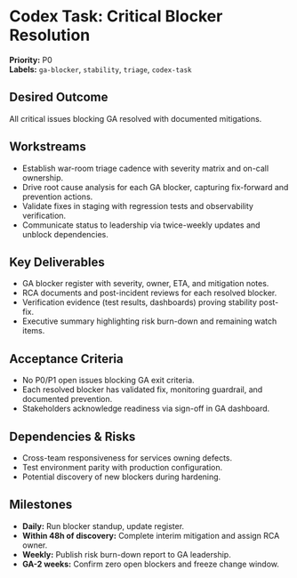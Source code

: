 # Codex Task: Critical Blocker Resolution

**Priority:** P0  
**Labels:** `ga-blocker`, `stability`, `triage`, `codex-task`

## Desired Outcome

All critical issues blocking GA resolved with documented mitigations.

## Workstreams

- Establish war-room triage cadence with severity matrix and on-call ownership.
- Drive root cause analysis for each GA blocker, capturing fix-forward and prevention actions.
- Validate fixes in staging with regression tests and observability verification.
- Communicate status to leadership via twice-weekly updates and unblock dependencies.

## Key Deliverables

- GA blocker register with severity, owner, ETA, and mitigation notes.
- RCA documents and post-incident reviews for each resolved blocker.
- Verification evidence (test results, dashboards) proving stability post-fix.
- Executive summary highlighting risk burn-down and remaining watch items.

## Acceptance Criteria

- No P0/P1 open issues blocking GA exit criteria.
- Each resolved blocker has validated fix, monitoring guardrail, and documented prevention.
- Stakeholders acknowledge readiness via sign-off in GA dashboard.

## Dependencies & Risks

- Cross-team responsiveness for services owning defects.
- Test environment parity with production configuration.
- Potential discovery of new blockers during hardening.

## Milestones

- **Daily:** Run blocker standup, update register.
- **Within 48h of discovery:** Complete interim mitigation and assign RCA owner.
- **Weekly:** Publish risk burn-down report to GA leadership.
- **GA-2 weeks:** Confirm zero open blockers and freeze change window.
